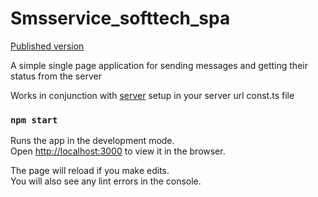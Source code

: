 # Smsservice_softtech_spa

[Published version](https://smsmessage.cfif31.ru/ "published url")

A simple single page application for sending messages and getting their status from the server

Works in conjunction with [server](https://github.com/cfif-31/SMSService.SoftTech "server git url")
setup in your server url const.ts file

### `npm start`

Runs the app in the development mode.\
Open [http://localhost:3000](http://localhost:3000) to view it in the browser.

The page will reload if you make edits.\
You will also see any lint errors in the console.